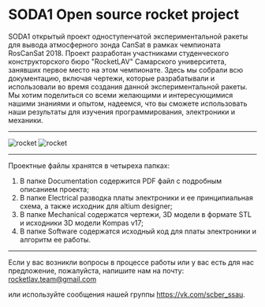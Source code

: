 # SODA1 Open source rocket project
SODA1 открытый проект одноступенчатой экспериментальной ракеты для вывода атмосферного зонда CanSat в рамках чемпионата RosCanSat 2018. Проект разработан участниками студенческого конструкторского бюро "RocketLAV" Самарского университета, занявших первое место на этом чемпионате. Здесь мы собрали всю документацию, включая чертежи, которые разрабатывали и использовали во время создания данной экспериментальной ракеты. Мы хотим поделиться со всеми желающими и интересующимися нашими знаниями и опытом, надеемся, что вы сможете использовать наши результаты для изучения программирования, электроники и механики. 
***

![rocket](https://pp.userapi.com/c849328/v849328160/23731/8C4yJ5hwJxU.jpg)
![rocket](https://pp.userapi.com/c849328/v849328160/2375f/yUW1HfpB1fo.jpg)

***

Проектные файлы хранятся в четыреха папках:
1. В папке Documentation содержится PDF файл с подробным описанием проекта;
2. В папке Electrical разводка платы электроники и ее принципиальная схема, а также исходник для altium designer;
3. В папке Mechanical содержатся чертежи, 3D модели в формате STL и исходники 3D модели Kompas v17;
4. В папке Software содержатся исходный код для платы электроники и алгоритм ее работы.

***

Если у вас возникли вопросы в процессе работы или у вас есть для нас предложение, пожалуйста, напишите нам на почту: rocketlav.team@gmail.com


или используйте сообщения нашей группы https://vk.com/scber_ssau.





